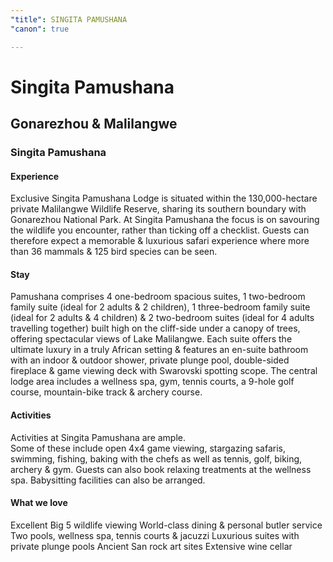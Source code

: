 ```yaml
---
"title": SINGITA PAMUSHANA
"canon": true

---
```


# Singita Pamushana
## Gonarezhou & Malilangwe
### Singita Pamushana

#### Experience
Exclusive Singita Pamushana Lodge is situated within the 130,000-hectare private Malilangwe Wildlife Reserve, sharing its southern boundary with Gonarezhou National Park.
At Singita Pamushana the focus is on savouring the wildlife you encounter, rather than ticking off a checklist.  Guests can therefore expect a memorable &amp; luxurious safari experience where more than 36 mammals &amp; 125 bird species can be seen.

#### Stay
Pamushana comprises 4 one-bedroom spacious suites, 1 two-bedroom family suite (ideal for 2 adults &amp; 2 children), 1 three-bedroom family suite (ideal for 2 adults &amp; 4 children) &amp; 2 two-bedroom suites (ideal for 4 adults travelling together) built high on the cliff-side under a canopy of trees, offering spectacular views of Lake Malilangwe.
Each suite offers the ultimate luxury in a truly African setting &amp; features an en-suite bathroom with an indoor &amp; outdoor shower, private plunge pool, double-sided fireplace &amp; game viewing deck with Swarovski spotting scope.
The central lodge area includes a wellness spa, gym, tennis courts, a 9-hole golf course, mountain-bike track &amp; archery course.

#### Activities
Activities at Singita Pamushana are ample.  
Some of these include open 4x4 game viewing, stargazing safaris, swimming, fishing, baking with the chefs as well as tennis, golf, biking, archery &amp; gym.
Guests can also book relaxing treatments at the wellness spa.  Babysitting facilities can also be arranged.


#### What we love
Excellent Big 5 wildlife viewing
World-class dining &amp; personal butler service 
Two pools, wellness spa, tennis courts &amp; jacuzzi
Luxurious suites with private plunge pools
Ancient San rock art sites
Extensive wine cellar
